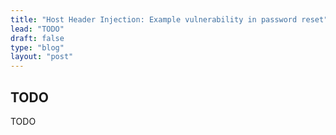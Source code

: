 ```yaml
---
title: "Host Header Injection: Example vulnerability in password reset"
lead: "TODO"
draft: false
type: "blog"
layout: "post"
---
```


## TODO

TODO
